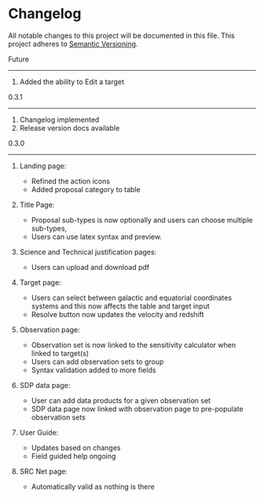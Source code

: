 # Changelog

All notable changes to this project will be documented in this file.
This project adheres to [Semantic Versioning](http://semver.org/).

Future

---

1. Added the ability to Edit a target

0.3.1

---

1. Changelog implemented
2. Release version docs available

0.3.0

---

1. Landing page:
   - Refined the action icons
   - Added proposal category to table

2. Title Page:
   - Proposal sub-types is now optionally and users can choose multiple sub-types,
   - Users can use latex syntax and preview.

3. Science and Technical justification pages:
   - Users can upload and download pdf

4. Target page:
   - Users can select between galactic and equatorial coordinates systems and this now affects the table and target input
   - Resolve button now updates the velocity and redshift

5. Observation page:
   - Observation set is now linked to the sensitivity calculator when linked to target(s)
   - Users can add observation sets to group
   - Syntax validation added to more fields

6. SDP data page:
   - User can add data products for a given observation set
   - SDP data page now linked with observation page to pre-populate observation sets

7. User Guide:
   - Updates based on changes
   - Field guided help ongoing

8. SRC Net page:
   - Automatically valid as nothing is there
